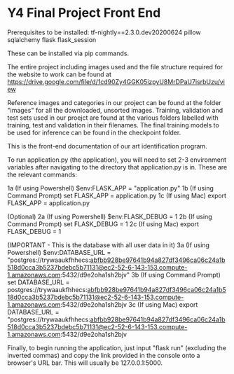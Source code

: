 # Y4 Final Project Front End #

Prerequisites to be installed:
tf-nightly==2.3.0.dev20200624
pillow
sqlalchemy
flask
flask_session

These can be installed via pip commands.

The entire project including images used and the file structure required for the website to work can be found at https://drive.google.com/file/d/1cd90Zy4GGK05izpyU8MrDPaU7isrbUzu/view

Reference images and categories in our project can be found at the folder "images" for all the downloaded, unsorted images.
Training, validation and test sets used in our proejct are found at the various folders labelled with training, test and validation in their filenames. 
The final training models to be used for inference can be found in the checkpoint folder.

This is the front-end documentation of our art identification program.

To run application.py (the application), you will need to set 2-3 environment variables after navigating to the directory that application.py is in.
These are the relevant commands:

1a (If using Powershell) $env:FLASK_APP = "application.py"
1b (If using Command Prompt) set FLASK_APP = application.py
1c (If using Mac) export FLASK_APP = application.py

(Optional)
2a (If using Powershell) $env:FLASK_DEBUG = 1
2b (If using Command Prompt) set FLASK_DEBUG = 1
2c (If using Mac) export FLASK_DEBUG = 1

(IMPORTANT - This is the database with all user data in it)
3a (If using Powershell) $env:DATABASE_URL = "postgres://trywaaukfhhecs:abfbb928be97641b94a827df3496ca06c24a1b518d0cca3b5237bdebc5b71131@ec2-52-6-143-153.compute-1.amazonaws.com:5432/d9e2oha1sh2bjv"
3b (If using Command Prompt) set DATABASE_URL = postgres://trywaaukfhhecs:abfbb928be97641b94a827df3496ca06c24a1b518d0cca3b5237bdebc5b71131@ec2-52-6-143-153.compute-1.amazonaws.com:5432/d9e2oha1sh2bjv
3c (If using Mac) export DATABASE_URL = "postgres://trywaaukfhhecs:abfbb928be97641b94a827df3496ca06c24a1b518d0cca3b5237bdebc5b71131@ec2-52-6-143-153.compute-1.amazonaws.com:5432/d9e2oha1sh2bjv

Finally, to begin running the application, just input "flask run" (excluding the inverted commas) and copy the link provided in the console
onto a browser's URL bar. This will usually be 127.0.0.1:5000. 
